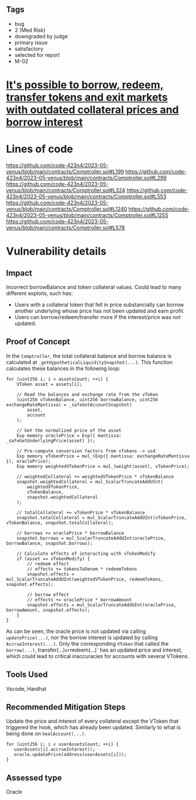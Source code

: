 ## Tags

- bug
- 2 (Med Risk)
- downgraded by judge
- primary issue
- satisfactory
- selected for report
- M-02

# [It's possible to borrow, redeem, transfer tokens and exit markets with outdated collateral prices and borrow interest](https://github.com/code-423n4/2023-05-venus-findings/issues/486) 

# Lines of code

https://github.com/code-423n4/2023-05-venus/blob/main/contracts/Comptroller.sol#L199
https://github.com/code-423n4/2023-05-venus/blob/main/contracts/Comptroller.sol#L299
https://github.com/code-423n4/2023-05-venus/blob/main/contracts/Comptroller.sol#L324
https://github.com/code-423n4/2023-05-venus/blob/main/contracts/Comptroller.sol#L553
https://github.com/code-423n4/2023-05-venus/blob/main/contracts/Comptroller.sol#L1240
https://github.com/code-423n4/2023-05-venus/blob/main/contracts/Comptroller.sol#L1255
https://github.com/code-423n4/2023-05-venus/blob/main/contracts/Comptroller.sol#L578


# Vulnerability details

## Impact
Incorrect borrowBalance and token collateral values. Could lead to many different exploits, such has:
- Users with a collateral token that fell in price substancially can borrow another underlying whose price has not been updated and earn profit.
- Users can borrow/redeem/transfer more if the interest/price was not updated.

## Proof of Concept
In the `Comptroller`, the total collateral balance and borrow balance is calculated at `_getHypotheticalLiquiditySnapshot(...)`. This function calculates these balances in the following loop:
```
for (uint256 i; i < assetsCount; ++i) {
    VToken asset = assets[i];

    // Read the balances and exchange rate from the vToken
    (uint256 vTokenBalance, uint256 borrowBalance, uint256 exchangeRateMantissa) = _safeGetAccountSnapshot(
        asset,
        account
    );

    // Get the normalized price of the asset
    Exp memory oraclePrice = Exp({ mantissa: _safeGetUnderlyingPrice(asset) });

    // Pre-compute conversion factors from vTokens -> usd
    Exp memory vTokenPrice = mul_(Exp({ mantissa: exchangeRateMantissa }), oraclePrice);
    Exp memory weightedVTokenPrice = mul_(weight(asset), vTokenPrice);

    // weightedCollateral += weightedVTokenPrice * vTokenBalance
    snapshot.weightedCollateral = mul_ScalarTruncateAddUInt(
        weightedVTokenPrice,
        vTokenBalance,
        snapshot.weightedCollateral
    );

    // totalCollateral += vTokenPrice * vTokenBalance
    snapshot.totalCollateral = mul_ScalarTruncateAddUInt(vTokenPrice, vTokenBalance, snapshot.totalCollateral);

    // borrows += oraclePrice * borrowBalance
    snapshot.borrows = mul_ScalarTruncateAddUInt(oraclePrice, borrowBalance, snapshot.borrows);

    // Calculate effects of interacting with vTokenModify
    if (asset == vTokenModify) {
        // redeem effect
        // effects += tokensToDenom * redeemTokens
        snapshot.effects = mul_ScalarTruncateAddUInt(weightedVTokenPrice, redeemTokens, snapshot.effects);

        // borrow effect
        // effects += oraclePrice * borrowAmount
        snapshot.effects = mul_ScalarTruncateAddUInt(oraclePrice, borrowAmount, snapshot.effects);
    }
}
```

As can be seen, the oracle price is not updated via calling `updatePrice(...)`, nor the borrow interest is updated by calling `AccrueInterest(...)`. Only the corresponding `VToken` that called the `borrow(...)`, transfer(...)` or `redeem(...)` has an updated price and interest, which could lead to critical inaccuracies for accounts with several VTokens.

## Tools Used
Vscode, Hardhat

## Recommended Mitigation Steps
Update the price and interest of every collateral except the VToken that triggered the hook, which has already been updated. Similarly to what is being done on `healAccount(...)`.
```
for (uint256 i; i < userAssetsCount; ++i) {
   userAssets[i].accrueInterest();
   oracle.updatePrice(address(userAssets[i]));
}
```


## Assessed type

Oracle